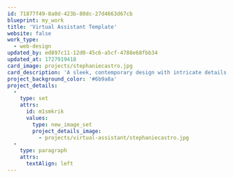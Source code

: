 ```yaml
---
id: 71877f49-8a0d-423b-80dc-27d4663d67cb
blueprint: my_work
title: 'Virtual Assistant Template'
website: false
work_type:
  - web-design
updated_by: ed897c11-12d0-45c6-a5cf-4788e68fbb34
updated_at: 1727919418
card_image: projects/stephaniecastro.jpg
card_description: 'A sleek, contemporary design with intricate details and a touch of chic for this Virtual Assistant template.'
project_background_color: '#6b9a8a'
project_details:
  -
    type: set
    attrs:
      id: m1smkrik
      values:
        type: new_image_set
        project_details_image:
          - projects/virtual-assistant/stephaniecastro.jpg
  -
    type: paragraph
    attrs:
      textAlign: left
---
```

